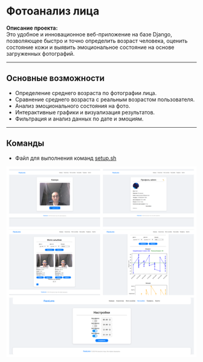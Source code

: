 # Фотоанализ лица

**Описание проекта:**  
Это удобное и инновационное веб-приложение на базе Django, позволяющее быстро и точно определить возраст человека, оценить состояние кожи и выявить эмоциональное состояние на основе загруженных фотографий.

---

## Основные возможности

- Определение среднего возраста по фотографии лица.
- Сравнение среднего возраста с реальным возрастом пользователя.
- Анализ эмоционального состояния на фото.
- Интерактивные графики и визуализация результатов.
- Фильтрация и анализ данных по дате и эмоциям.

---

## Команды

- Файл для выполнения команд [setup.sh](setup.sh)



![Blank.png](Blank.png)

